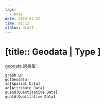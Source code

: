 ```yaml
---
tags:
  - note
date: 2024-02-22
time: 02:12
status: draft
---
```


# [title:: Geodata | Type ]

[geodata](geodata.md) 的类型：

```mermaid
graph LR
gd[Geodata]
sd[Spatial Data]
ad[Attribute Data]
quand[Quantitative Data]
quald[Qualitative Data]


```
